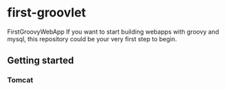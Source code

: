 # first-groovlet
FirstGroovyWebApp
If you want to start building webapps with groovy and mysql,
 this repository could be your very first step to begin. 


## Getting started
### Tomcat

